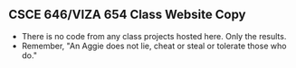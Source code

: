 ## CSCE 646/VIZA 654 Class Website Copy

* There is no code from any class projects hosted here. Only the results.
* Remember, "An Aggie does not lie, cheat or steal or tolerate those who do."

